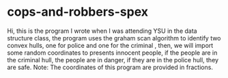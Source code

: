 # cops-and-robbers-spex

Hi, this is the program I wrote when I was attending YSU in the data structure class, the program uses the graham scan algorithm to identify two convex hulls, one for police and one for the criminal
, then, we will import some random coordinates to presents innocent people, if the people are in the criminal hull, the people are in danger, if they are in the police hull,
they are safe. Note: The coordinates of this program are provided in fractions.
